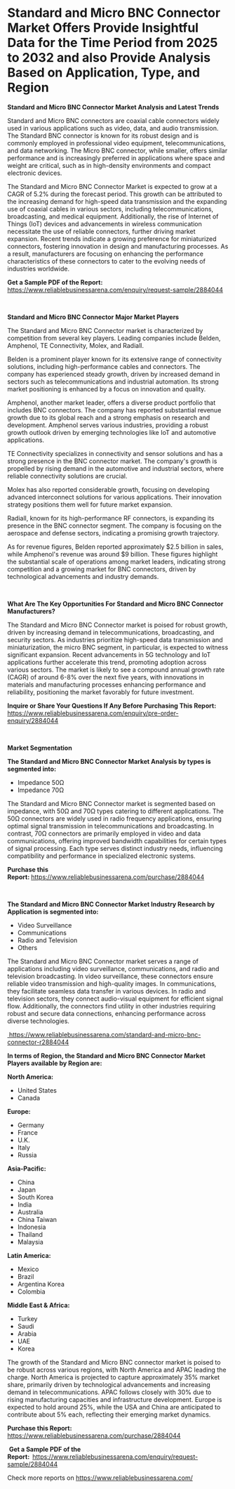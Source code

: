 <p><h1>Standard and Micro BNC Connector Market Offers Provide Insightful Data for the Time Period from 2025 to 2032 and also Provide Analysis Based on Application, Type, and Region</h1></p><p><strong>Standard and Micro BNC Connector Market Analysis and Latest Trends</strong></p>
<p><p>Standard and Micro BNC connectors are coaxial cable connectors widely used in various applications such as video, data, and audio transmission. The Standard BNC connector is known for its robust design and is commonly employed in professional video equipment, telecommunications, and data networking. The Micro BNC connector, while smaller, offers similar performance and is increasingly preferred in applications where space and weight are critical, such as in high-density environments and compact electronic devices.</p><p>The Standard and Micro BNC Connector Market is expected to grow at a CAGR of 5.2% during the forecast period. This growth can be attributed to the increasing demand for high-speed data transmission and the expanding use of coaxial cables in various sectors, including telecommunications, broadcasting, and medical equipment. Additionally, the rise of Internet of Things (IoT) devices and advancements in wireless communication necessitate the use of reliable connectors, further driving market expansion. Recent trends indicate a growing preference for miniaturized connectors, fostering innovation in design and manufacturing processes. As a result, manufacturers are focusing on enhancing the performance characteristics of these connectors to cater to the evolving needs of industries worldwide.</p></p>
<p><strong>Get a Sample PDF of the Report:&nbsp;</strong> <a href="https://www.reliablebusinessarena.com/enquiry/request-sample/2884044?utm_campaign=3021&utm_medium=2&utm_source=Github&utm_content=ia&utm_term=13032025&utm_id=standard-and-micro-bnc-connector">https://www.reliablebusinessarena.com/enquiry/request-sample/2884044</a></p>
<p>&nbsp;</p>
<p><strong>Standard and Micro BNC Connector Major Market Players</strong></p>
<p><p>The Standard and Micro BNC Connector market is characterized by competition from several key players. Leading companies include Belden, Amphenol, TE Connectivity, Molex, and Radiall. </p><p>Belden is a prominent player known for its extensive range of connectivity solutions, including high-performance cables and connectors. The company has experienced steady growth, driven by increased demand in sectors such as telecommunications and industrial automation. Its strong market positioning is enhanced by a focus on innovation and quality.</p><p>Amphenol, another market leader, offers a diverse product portfolio that includes BNC connectors. The company has reported substantial revenue growth due to its global reach and a strong emphasis on research and development. Amphenol serves various industries, providing a robust growth outlook driven by emerging technologies like IoT and automotive applications.</p><p>TE Connectivity specializes in connectivity and sensor solutions and has a strong presence in the BNC connector market. The company's growth is propelled by rising demand in the automotive and industrial sectors, where reliable connectivity solutions are crucial. </p><p>Molex has also reported considerable growth, focusing on developing advanced interconnect solutions for various applications. Their innovation strategy positions them well for future market expansion.</p><p>Radiall, known for its high-performance RF connectors, is expanding its presence in the BNC connector segment. The company is focusing on the aerospace and defense sectors, indicating a promising growth trajectory.</p><p>As for revenue figures, Belden reported approximately $2.5 billion in sales, while Amphenol's revenue was around $9 billion. These figures highlight the substantial scale of operations among market leaders, indicating strong competition and a growing market for BNC connectors, driven by technological advancements and industry demands.</p></p>
<p>&nbsp;</p>
<p><strong>What Are The Key Opportunities For Standard and Micro BNC Connector Manufacturers?</strong></p>
<p><p>The Standard and Micro BNC Connector market is poised for robust growth, driven by increasing demand in telecommunications, broadcasting, and security sectors. As industries prioritize high-speed data transmission and miniaturization, the micro BNC segment, in particular, is expected to witness significant expansion. Recent advancements in 5G technology and IoT applications further accelerate this trend, promoting adoption across various sectors. The market is likely to see a compound annual growth rate (CAGR) of around 6-8% over the next five years, with innovations in materials and manufacturing processes enhancing performance and reliability, positioning the market favorably for future investment.</p></p>
<p><strong>Inquire or Share Your Questions If Any Before Purchasing This Report:</strong> <a href="https://www.reliablebusinessarena.com/enquiry/pre-order-enquiry/2884044?utm_campaign=3021&utm_medium=2&utm_source=Github&utm_content=ia&utm_term=13032025&utm_id=standard-and-micro-bnc-connector">https://www.reliablebusinessarena.com/enquiry/pre-order-enquiry/2884044</a></p>
<p>&nbsp;</p>
<p><strong>Market Segmentation</strong></p>
<p><strong>The Standard and Micro BNC Connector Market Analysis by types is segmented into:</strong></p>
<p><ul><li>Impedance 50Ω</li><li>Impedance 70Ω</li></ul></p>
<p><p>The Standard and Micro BNC Connector market is segmented based on impedance, with 50Ω and 70Ω types catering to different applications. The 50Ω connectors are widely used in radio frequency applications, ensuring optimal signal transmission in telecommunications and broadcasting. In contrast, 70Ω connectors are primarily employed in video and data communications, offering improved bandwidth capabilities for certain types of signal processing. Each type serves distinct industry needs, influencing compatibility and performance in specialized electronic systems.</p></p>
<p><strong>Purchase this Report:&nbsp;</strong><a href="https://www.reliablebusinessarena.com/purchase/2884044?utm_campaign=3021&utm_medium=2&utm_source=Github&utm_content=ia&utm_term=13032025&utm_id=standard-and-micro-bnc-connector">https://www.reliablebusinessarena.com/purchase/2884044</a></p>
<p>&nbsp;</p>
<p><strong>The Standard and Micro BNC Connector Market Industry Research by Application is segmented into:</strong></p>
<p><ul><li>Video Surveillance</li><li>Communications</li><li>Radio and Television</li><li>Others</li></ul></p>
<p><p>The Standard and Micro BNC Connector market serves a range of applications including video surveillance, communications, and radio and television broadcasting. In video surveillance, these connectors ensure reliable video transmission and high-quality images. In communications, they facilitate seamless data transfer in various devices. In radio and television sectors, they connect audio-visual equipment for efficient signal flow. Additionally, the connectors find utility in other industries requiring robust and secure data connections, enhancing performance across diverse technologies.</p></p>
<p><a href="https://www.reliablebusinessarena.com/standard-and-micro-bnc-connector-r2884044?utm_campaign=3021&utm_medium=2&utm_source=Github&utm_content=ia&utm_term=13032025&utm_id=standard-and-micro-bnc-connector">&nbsp;https://www.reliablebusinessarena.com/standard-and-micro-bnc-connector-r2884044</a></p>
<p><strong>In terms of Region, the Standard and Micro BNC Connector Market Players available by Region are:</strong></p>
<p>
    <p> <strong> North America: </strong>
        <ul>
            <li>United States</li>
            <li>Canada</li>
        </ul>
        </p> 
    <p> <strong> Europe: </strong>
        <ul>
            <li>Germany</li>
            <li>France</li>
            <li>U.K.</li>
            <li>Italy</li>
            <li>Russia</li>
        </ul>
        </p> 
    <p> <strong> Asia-Pacific: </strong>
        <ul>
            <li>China</li>
            <li>Japan</li>
            <li>South Korea</li>
            <li>India</li>
            <li>Australia</li>
            <li>China Taiwan</li>
            <li>Indonesia</li>
            <li>Thailand</li>
            <li>Malaysia</li>
        </ul>
        </p> 
    <p> <strong> Latin America: </strong>
        <ul>
            <li>Mexico</li>
            <li>Brazil</li>
            <li>Argentina Korea</li>
            <li>Colombia</li>
        </ul>
        </p> 
    <p> <strong> Middle East & Africa: </strong>
        <ul>
            <li>Turkey</li>
            <li>Saudi</li>
            <li>Arabia</li>
            <li>UAE</li>
            <li>Korea</li>
        </ul>
    </p>
    </p>
<p><p>The growth of the Standard and Micro BNC connector market is poised to be robust across various regions, with North America and APAC leading the charge. North America is projected to capture approximately 35% market share, primarily driven by technological advancements and increasing demand in telecommunications. APAC follows closely with 30% due to rising manufacturing capacities and infrastructure development. Europe is expected to hold around 25%, while the USA and China are anticipated to contribute about 5% each, reflecting their emerging market dynamics.</p></p>
<p><strong>Purchase this Report: </strong><a href="https://www.reliablebusinessarena.com/purchase/2884044?utm_campaign=3021&utm_medium=2&utm_source=Github&utm_content=ia&utm_term=13032025&utm_id=standard-and-micro-bnc-connector">https://www.reliablebusinessarena.com/purchase/2884044</a></p>
<p>&nbsp;<strong>Get a Sample PDF of the Report:&nbsp;&nbsp;</strong><a href="https://www.reliablebusinessarena.com/enquiry/request-sample/2884044?utm_campaign=3021&utm_medium=2&utm_source=Github&utm_content=ia&utm_term=13032025&utm_id=standard-and-micro-bnc-connector">https://www.reliablebusinessarena.com/enquiry/request-sample/2884044</a></p>
<p><strong></strong></p>
<p>Check more reports on <a href="https://www.reliablebusinessarena.com/?utm_campaign=3021&utm_medium=2&utm_source=Github&utm_content=ia&utm_term=13032025&utm_id=standard-and-micro-bnc-connector">https://www.reliablebusinessarena.com/</a></p>